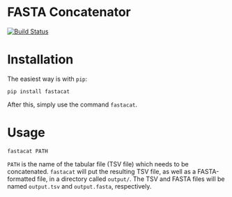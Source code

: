 FASTA Concatenator
==================

[![Build Status](https://travis-ci.org/jackstanek/FASTA-concatenator.svg?branch=master)](https://travis-ci.org/jackstanek/FASTA-concatenator)

# Installation

The easiest way is with `pip`:

`pip install fastacat`

After this, simply use the command `fastacat`.

# Usage

`fastacat PATH`

`PATH` is the name of the tabular file (TSV file) which needs to be
concatenated. `fastacat` will put the resulting TSV file, as well as a
FASTA-formatted file, in a directory called `output/`. The TSV and
FASTA files will be named `output.tsv` and `output.fasta`,
respectively.
